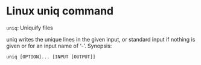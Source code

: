 # Linux uniq command 
`uniq`: Uniquify files

uniq writes the unique lines in the given input, or standard input if nothing is given or for an input name of ‘-’. Synopsis:

`uniq [OPTION]... [INPUT [OUTPUT]]`
